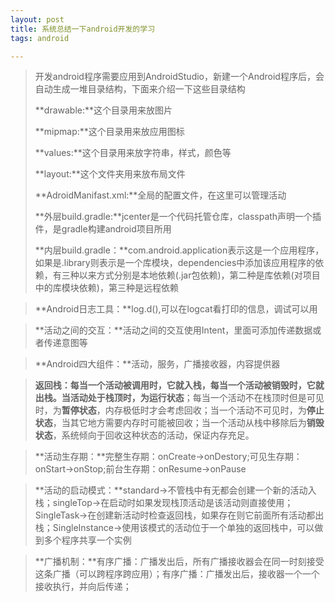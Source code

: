 ```yaml
---
layout: post
title: 系统总结一下android开发的学习
tags: android

---
```


> 开发android程序需要应用到AndroidStudio，新建一个Android程序后，会自动生成一堆目录结构，下面来介绍一下这些目录结构
>
> **drawable:**这个目录用来放图片
>
> **mipmap:**这个目录用来放应用图标
>
> **values:**这个目录用来放字符串，样式，颜色等
>
> **layout:**这个文件夹用来放布局文件
>
> **AdroidManifast.xml:**全局的配置文件，在这里可以管理活动
>
> **外层build.gradle:**jcenter是一个代码托管仓库，classpath声明一个插件，是gradle构建android项目所用
>
> **内层build.gradle：**com.android.application表示这是一个应用程序，如果是.library则表示是一个库模块，dependencies中添加该应用程序的依赖，有三种以来方式分别是本地依赖(.jar包依赖)，第二种是库依赖(对项目中的库模块依赖)，第三种是远程依赖

> **Android日志工具：**log.d(),可以在logcat看打印的信息，调试可以用

> **活动之间的交互：**活动之间的交互使用Intent，里面可添加传递数据或者传递意图等

> **Android四大组件：**活动，服务，广播接收器，内容提供器

> **返回栈：**每当一个活动被调用时，它就入栈，每当一个活动被销毁时，它就出栈。当活动处于栈顶时，为**运行状态**；每当一个活动不在栈顶时但是可见时，为**暂停状态**，内存极低时才会考虑回收；当一个活动不可见时，为**停止状态**，当其它地方需要内存时可能被回收；当一个活动从栈中移除后为**销毁状态**，系统倾向于回收这种状态的活动，保证内存充足。

> **活动生存期：**完整生存期：onCreate->onDestory;可见生存期：onStart->onStop;前台生存期：onResume->onPause

> **活动的启动模式：**standard->不管栈中有无都会创建一个新的活动入栈；singleTop->在启动时如果发现栈顶活动是该活动则直接使用；SingleTask->在创建新活动时检查返回栈，如果存在则它前面所有活动都出栈；SingleInstance->使用该模式的活动位于一个单独的返回栈中，可以做到多个程序共享一个实例

> **广播机制：**有序广播：广播发出后，所有广播接收器会在同一时刻接受这条广播（可以跨程序跨应用）；有序广播：广播发出后，接收器一个一个接收执行，并向后传递；


